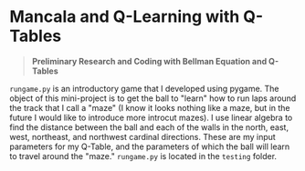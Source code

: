 # Mancala and Q-Learning with Q-Tables

> **Preliminary Research and Coding with Bellman Equation and Q-Tables**

`rungame.py` is an introductory game that I developed using pygame. The object of this mini-project is to get the ball to "learn" how to run laps around the track that I call a "maze" (I know it looks nothing like a maze, but in the future I would like to introduce more introcut mazes). I use linear algebra to find the distance between the ball and each of the walls in the north, east, west, northeast, and northwest cardinal directions. These are my input parameters for my Q-Table, and the parameters of which the ball will learn to travel around the "maze." `rungame.py` is located in the `testing` folder.
